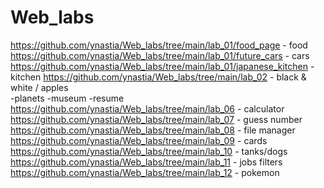 # Web_labs
https://github.com/ynastia/Web_labs/tree/main/lab_01/food_page - food
https://github.com/ynastia/Web_labs/tree/main/lab_01/future_cars - cars
https://github.com/ynastia/Web_labs/tree/main/lab_01/japanese_kitchen - kitchen
https://github.com/ynastia/Web_labs/tree/main/lab_02 - black & white / apples	
-planets
-museum
-resume
https://github.com/ynastia/Web_labs/tree/main/lab_06 - calculator
https://github.com/ynastia/Web_labs/tree/main/lab_07 - guess number
https://github.com/ynastia/Web_labs/tree/main/lab_08 - file manager
https://github.com/ynastia/Web_labs/tree/main/lab_09 - cards
https://github.com/ynastia/Web_labs/tree/main/lab_10 - tanks/dogs
https://github.com/ynastia/Web_labs/tree/main/lab_11 - jobs filters
https://github.com/ynastia/Web_labs/tree/main/lab_12 - pokemon

